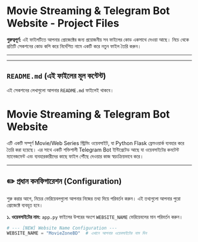 # Movie Streaming & Telegram Bot Website - Project Files

**গুরুত্বপূর্ণ:** এই ফাইলটিতে আপনার প্রোজেক্টের জন্য প্রয়োজনীয় সব ফাইলের কোড একসাথে দেওয়া আছে। নিচে থেকে প্রতিটি সেকশনের কোড কপি করে নির্দেশিত নামে একটি করে নতুন ফাইল তৈরি করুন।

---
---

## `README.md` (এই ফাইলের মূল কন্টেন্ট)

এই সেকশনের লেখাগুলো আপনার `README.md` ফাইলেই থাকবে।

# Movie Streaming & Telegram Bot Website

এটি একটি সম্পূর্ণ Movie/Web Series স্ট্রিমিং ওয়েবসাইট, যা Python Flask ফ্রেমওয়ার্ক ব্যবহার করে তৈরি করা হয়েছে। এর সাথে একটি শক্তিশালী Telegram Bot ইন্টিগ্রেটেড আছে যা ওয়েবসাইটের কনটেন্ট ম্যানেজমেন্ট এবং ব্যবহারকারীদের কাছে ফাইল পৌঁছে দেওয়ার কাজ স্বয়ংক্রিয়ভাবে করে।

---

## ✏️ প্রধান কনফিগারেশন (Configuration)

শুরু করার আগে, নিচের ভেরিয়েবলগুলো আপনার নিজের তথ্য দিয়ে পরিবর্তন করুন। এই তথ্যগুলো আপনার পুরো প্রোজেক্টে ব্যবহৃত হবে।

**১. ওয়েবসাইটের নাম:**
`app.py` ফাইলের উপরের অংশে `WEBSITE_NAME` ভেরিয়েবলের মান পরিবর্তন করুন।
```python
# --- [NEW] Website Name Configuration ---
WEBSITE_NAME = "MovieZoneBD"  # এখানে আপনার ওয়েবসাইটের নাম দিন
